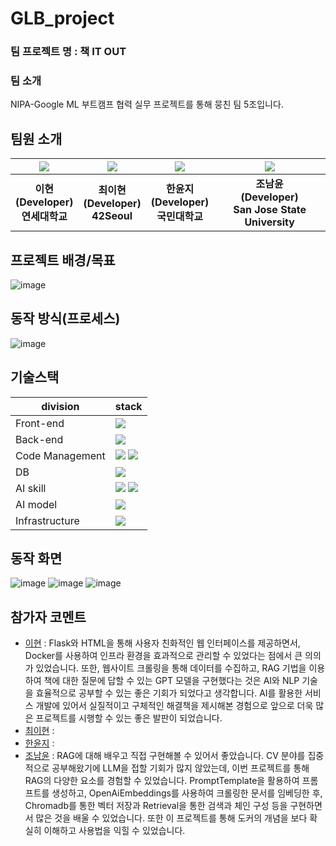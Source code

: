 # GLB_project
### 팀 프로젝트 명 : 책 IT OUT
### 팀 소개
NIPA-Google ML 부트캠프 협력 실무 프로젝트를 통해 뭉친 팀 5조입니다.

## 팀원 소개
| ![](https://github.com/LEE-Hyeon0771.png) | ![](https://github.com/xliiadastra.png) | ![](https://github.com/h-yunji.png) | ![](https://github.com/nxmyxxn.png) |
| :--------------------------------------: | :--------------------------------------: | :--------------------------------------: | :-----------------------------------: |
|             **이현<br>(Developer)<br>연세대학교**              |             **최이현<br>(Developer)<br>42Seoul**              |             **한윤지<br>(Developer)<br>국민대학교**              |            **조남윤<br>(Developer)<br>San Jose State University**            |

## 프로젝트 배경/목표

![image](https://github.com/user-attachments/assets/793528b0-93dc-4147-b96b-d6df580466a7)

## 동작 방식(프로세스)

![image](https://github.com/user-attachments/assets/694091c1-0b62-46df-9cf8-5c9949c5a9f7)

## 기술스택

| division        | stack                                                                                                                                                                                                                                                                                                       |
| --------------- | ----------------------------------------------------------------------------------------------------------------------------------------------------------------------------------------------------------------------------------------------------------------------------------------------------------- |
| Front-end       | <img src="https://img.shields.io/badge/html-F05032?style=for-the-badge&logo=html&logoColor=black">  |
| Back-end        | <img src="https://img.shields.io/badge/Flask-61DAFB?style=for-the-badge&logo=Flask&logoColor=black"> |
| Code Management | <img src="https://img.shields.io/badge/git-F05032?style=for-the-badge&logo=git&logoColor=black"> <img src="https://img.shields.io/badge/github-181717?style=for-the-badge&logo=github&logoColor=black"> |
| DB              | <img src="https://img.shields.io/badge/chromaDB-4479A1?style=for-the-badge&logo=chromaDB&logoColor=black"> |
| AI skill        | <img src="https://img.shields.io/badge/langchain-181717?style=for-the-badge&logo=langchain&logoColor=black"> <img src="https://img.shields.io/badge/RAG-181717?style=for-the-badge&logo=RAG&logoColor=black">
| AI model        | <img src="https://img.shields.io/badge/GPT-6DB33F?style=for-the-badge&logo=GPT&logoColor=black">
| Infrastructure    | <img src="https://img.shields.io/badge/docker-4479A1?style=for-the-badge&logo=docker&logoColor=black">


## 동작 화면

![image](https://github.com/user-attachments/assets/7822a49f-a257-4909-a4c0-7b0d127f5151)
![image](https://github.com/user-attachments/assets/c16029b7-aaaf-4f7b-ade3-5bfb44a54e88)
![image](https://github.com/user-attachments/assets/123461cb-a475-482a-8031-dd8bc2859e8c)


## 참가자 코멘트

- [이현](https://github.com/LEE-hyeon0771) : Flask와 HTML을 통해 사용자 친화적인 웹 인터페이스를 제공하면서, Docker를 사용하여 인프라 환경을 효과적으로 관리할 수 있었다는 점에서 큰 의의가 있었습니다. 또한, 웹사이트 크롤링을 통해 데이터를 수집하고, RAG 기법을 이용하여 책에 대한 질문에 답할 수 있는 GPT 모델을 구현했다는 것은 AI와 NLP 기술을 효율적으로 공부할 수 있는 좋은 기회가 되었다고 생각합니다. AI를 활용한 서비스 개발에 있어서 실질적이고 구체적인 해결책을 제시해본 경험으로 앞으로 더욱 많은 프로젝트를 시행할 수 있는 좋은 발판이 되었습니다.
- [최이현](https://github.com/xliiadastra) :
- [한윤지](https://github.com/h-yunji) :
- [조남윤](https://github.com/nxmyxxn) : RAG에 대해 배우고 직접 구현해볼 수 있어서 좋았습니다. CV 분야를 집중적으로 공부해왔기에 LLM을 접할 기회가 많지 않았는데, 이번 프로젝트를 통해 RAG의 다양한 요소를 경험할 수 있었습니다. PromptTemplate을 활용하여 프롬프트를 생성하고, OpenAiEmbeddings를 사용하여 크롤링한 문서를 임베딩한 후, Chromadb를 통한 벡터 저장과 Retrieval을 통한 검색과 체인 구성 등을 구현하면서 많은 것을 배울 수 있었습니다. 또한 이 프로젝트를 통해 도커의 개념을 보다 확실히 이해하고 사용법을 익힐 수 있었습니다.



